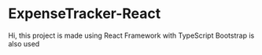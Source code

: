 # ExpenseTracker-React
Hi, this project is made using React Framework with TypeScript
Bootstrap is also used
